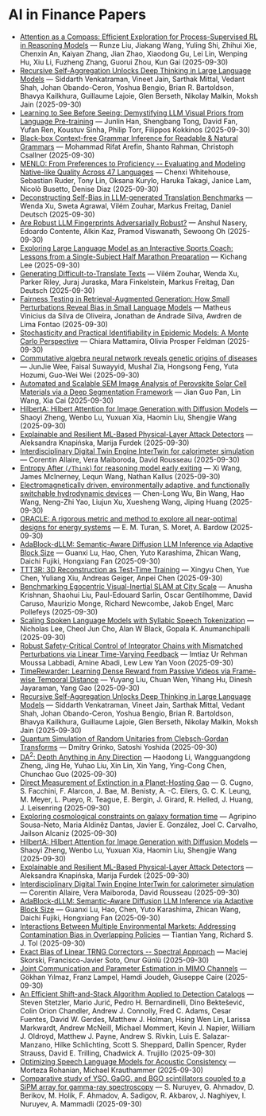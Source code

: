 # AI in Finance Papers

- [Attention as a Compass: Efficient Exploration for Process-Supervised RL in Reasoning Models](http://arxiv.org/abs/2509.26628v1) — Runze Liu, Jiakang Wang, Yuling Shi, Zhihui Xie, Chenxin An, Kaiyan Zhang, Jian Zhao, Xiaodong Gu, Lei Lin, Wenping Hu, Xiu Li, Fuzheng Zhang, Guorui Zhou, Kun Gai (2025-09-30)
- [Recursive Self-Aggregation Unlocks Deep Thinking in Large Language Models](http://arxiv.org/abs/2509.26626v1) — Siddarth Venkatraman, Vineet Jain, Sarthak Mittal, Vedant Shah, Johan Obando-Ceron, Yoshua Bengio, Brian R. Bartoldson, Bhavya Kailkhura, Guillaume Lajoie, Glen Berseth, Nikolay Malkin, Moksh Jain (2025-09-30)
- [Learning to See Before Seeing: Demystifying LLM Visual Priors from Language Pre-training](http://arxiv.org/abs/2509.26625v1) — Junlin Han, Shengbang Tong, David Fan, Yufan Ren, Koustuv Sinha, Philip Torr, Filippos Kokkinos (2025-09-30)
- [Black-box Context-free Grammar Inference for Readable & Natural Grammars](http://arxiv.org/abs/2509.26616v1) — Mohammad Rifat Arefin, Shanto Rahman, Christoph Csallner (2025-09-30)
- [MENLO: From Preferences to Proficiency -- Evaluating and Modeling Native-like Quality Across 47 Languages](http://arxiv.org/abs/2509.26601v1) — Chenxi Whitehouse, Sebastian Ruder, Tony Lin, Oksana Kurylo, Haruka Takagi, Janice Lam, Nicolò Busetto, Denise Diaz (2025-09-30)
- [Deconstructing Self-Bias in LLM-generated Translation Benchmarks](http://arxiv.org/abs/2509.26600v1) — Wenda Xu, Sweta Agrawal, Vilém Zouhar, Markus Freitag, Daniel Deutsch (2025-09-30)
- [Are Robust LLM Fingerprints Adversarially Robust?](http://arxiv.org/abs/2509.26598v1) — Anshul Nasery, Edoardo Contente, Alkin Kaz, Pramod Viswanath, Sewoong Oh (2025-09-30)
- [Exploring Large Language Model as an Interactive Sports Coach: Lessons from a Single-Subject Half Marathon Preparation](http://arxiv.org/abs/2509.26593v1) — Kichang Lee (2025-09-30)
- [Generating Difficult-to-Translate Texts](http://arxiv.org/abs/2509.26592v1) — Vilém Zouhar, Wenda Xu, Parker Riley, Juraj Juraska, Mara Finkelstein, Markus Freitag, Dan Deutsch (2025-09-30)
- [Fairness Testing in Retrieval-Augmented Generation: How Small Perturbations Reveal Bias in Small Language Models](http://arxiv.org/abs/2509.26584v1) — Matheus Vinicius da Silva de Oliveira, Jonathan de Andrade Silva, Awdren de Lima Fontao (2025-09-30)
- [Stochasticity and Practical Identifiability in Epidemic Models: A Monte Carlo Perspective](http://arxiv.org/abs/2509.26577v1) — Chiara Mattamira, Olivia Prosper Feldman (2025-09-30)
- [Commutative algebra neural network reveals genetic origins of diseases](http://arxiv.org/abs/2509.26566v1) — JunJie Wee, Faisal Suwayyid, Mushal Zia, Hongsong Feng, Yuta Hozumi, Guo-Wei Wei (2025-09-30)
- [Automated and Scalable SEM Image Analysis of Perovskite Solar Cell Materials via a Deep Segmentation Framework](http://arxiv.org/abs/2509.26548v1) — Jian Guo Pan, Lin Wang, Xia Cai (2025-09-30)
- [HilbertA: Hilbert Attention for Image Generation with Diffusion Models](http://arxiv.org/abs/2509.26538v1) — Shaoyi Zheng, Wenbo Lu, Yuxuan Xia, Haomin Liu, Shengjie Wang (2025-09-30)
- [Explainable and Resilient ML-Based Physical-Layer Attack Detectors](http://arxiv.org/abs/2509.26530v1) — Aleksandra Knapińska, Marija Furdek (2025-09-30)
- [Interdisciplinary Digital Twin Engine InterTwin for calorimeter simulation](http://arxiv.org/abs/2509.26527v1) — Corentin Allaire, Vera Maiboroda, David Rousseau (2025-09-30)
- [Entropy After $\langle \texttt{/Think} \rangle$ for reasoning model early exiting](http://arxiv.org/abs/2509.26522v1) — Xi Wang, James McInerney, Lequn Wang, Nathan Kallus (2025-09-30)
- [Electromagnetically driven, environmentally adaptive, and functionally switchable hydrodynamic devices](http://arxiv.org/abs/2509.26491v1) — Chen-Long Wu, Bin Wang, Hao Wang, Neng-Zhi Yao, Liujun Xu, Xuesheng Wang, Jiping Huang (2025-09-30)
- [ORACLE: A rigorous metric and method to explore all near-optimal designs for energy systems](http://arxiv.org/abs/2509.26452v1) — E. M. Turan, S. Moret, A. Bardow (2025-09-30)
- [AdaBlock-dLLM: Semantic-Aware Diffusion LLM Inference via Adaptive Block Size](http://arxiv.org/abs/2509.26432v1) — Guanxi Lu, Hao, Chen, Yuto Karashima, Zhican Wang, Daichi Fujiki, Hongxiang Fan (2025-09-30)
- [TTT3R: 3D Reconstruction as Test-Time Training](http://arxiv.org/abs/2509.26645v1) — Xingyu Chen, Yue Chen, Yuliang Xiu, Andreas Geiger, Anpei Chen (2025-09-30)
- [Benchmarking Egocentric Visual-Inertial SLAM at City Scale](http://arxiv.org/abs/2509.26639v1) — Anusha Krishnan, Shaohui Liu, Paul-Edouard Sarlin, Oscar Gentilhomme, David Caruso, Maurizio Monge, Richard Newcombe, Jakob Engel, Marc Pollefeys (2025-09-30)
- [Scaling Spoken Language Models with Syllabic Speech Tokenization](http://arxiv.org/abs/2509.26634v1) — Nicholas Lee, Cheol Jun Cho, Alan W Black, Gopala K. Anumanchipalli (2025-09-30)
- [Robust Safety-Critical Control of Integrator Chains with Mismatched Perturbations via Linear Time-Varying Feedback](http://arxiv.org/abs/2509.26629v1) — Imtiaz Ur Rehman Moussa Labbadi, Amine Abadi, Lew Lew Yan Voon (2025-09-30)
- [TimeRewarder: Learning Dense Reward from Passive Videos via Frame-wise Temporal Distance](http://arxiv.org/abs/2509.26627v1) — Yuyang Liu, Chuan Wen, Yihang Hu, Dinesh Jayaraman, Yang Gao (2025-09-30)
- [Recursive Self-Aggregation Unlocks Deep Thinking in Large Language Models](http://arxiv.org/abs/2509.26626v1) — Siddarth Venkatraman, Vineet Jain, Sarthak Mittal, Vedant Shah, Johan Obando-Ceron, Yoshua Bengio, Brian R. Bartoldson, Bhavya Kailkhura, Guillaume Lajoie, Glen Berseth, Nikolay Malkin, Moksh Jain (2025-09-30)
- [Quantum Simulation of Random Unitaries from Clebsch-Gordan Transforms](http://arxiv.org/abs/2509.26623v1) — Dmitry Grinko, Satoshi Yoshida (2025-09-30)
- [DA$^2$: Depth Anything in Any Direction](http://arxiv.org/abs/2509.26618v1) — Haodong Li, Wangguangdong Zheng, Jing He, Yuhao Liu, Xin Lin, Xin Yang, Ying-Cong Chen, Chunchao Guo (2025-09-30)
- [Direct Measurement of Extinction in a Planet-Hosting Gap](http://arxiv.org/abs/2509.26617v1) — G. Cugno, S. Facchini, F. Alarcon, J. Bae, M. Benisty, A. -C. Eilers, G. C. K. Leung, M. Meyer, L. Pueyo, R. Teague, E. Bergin, J. Girard, R. Helled, J. Huang, J. Leisenring (2025-09-30)
- [Exploring cosmological constraints on galaxy formation time](http://arxiv.org/abs/2509.26611v1) — Agripino Sousa-Neto, Maria Aldinêz Dantas, Javier E. González, Joel C. Carvalho, Jailson Alcaniz (2025-09-30)
- [HilbertA: Hilbert Attention for Image Generation with Diffusion Models](http://arxiv.org/abs/2509.26538v1) — Shaoyi Zheng, Wenbo Lu, Yuxuan Xia, Haomin Liu, Shengjie Wang (2025-09-30)
- [Explainable and Resilient ML-Based Physical-Layer Attack Detectors](http://arxiv.org/abs/2509.26530v1) — Aleksandra Knapińska, Marija Furdek (2025-09-30)
- [Interdisciplinary Digital Twin Engine InterTwin for calorimeter simulation](http://arxiv.org/abs/2509.26527v1) — Corentin Allaire, Vera Maiboroda, David Rousseau (2025-09-30)
- [AdaBlock-dLLM: Semantic-Aware Diffusion LLM Inference via Adaptive Block Size](http://arxiv.org/abs/2509.26432v1) — Guanxi Lu, Hao, Chen, Yuto Karashima, Zhican Wang, Daichi Fujiki, Hongxiang Fan (2025-09-30)
- [Interactions Between Multiple Environmental Markets: Addressing Contamination Bias in Overlapping Policies](http://arxiv.org/abs/2509.26403v1) — Tiantian Yang, Richard S. J. Tol (2025-09-30)
- [Exact Bias of Linear TRNG Correctors -- Spectral Approach](http://arxiv.org/abs/2509.26393v1) — Maciej Skorski, Francisco-Javier Soto, Onur Günlü (2025-09-30)
- [Joint Communication and Parameter Estimation in MIMO Channels](http://arxiv.org/abs/2509.26365v1) — Gökhan Yılmaz, Franz Lampel, Hamdi Joudeh, Giuseppe Caire (2025-09-30)
- [An Efficient Shift-and-Stack Algorithm Applied to Detection Catalogs](http://arxiv.org/abs/2509.26279v1) — Steven Stetzler, Mario Jurić, Pedro H. Bernardinelli, Dino Bektešević, Colin Orion Chandler, Andrew J. Connolly, Fred C. Adams, Cesar Fuentes, David W. Gerdes, Matthew J. Holman, Hsing Wen Lin, Larissa Markwardt, Andrew McNeill, Michael Mommert, Kevin J. Napier, William J. Oldroyd, Matthew J. Payne, Andrew S. Rivkin, Luis E. Salazar-Manzano, Hilke Schlichting, Scott S. Sheppard, Dallin Spencer, Ryder Strauss, David E. Trilling, Chadwick A. Trujillo (2025-09-30)
- [Optimizing Speech Language Models for Acoustic Consistency](http://arxiv.org/abs/2509.26276v1) — Morteza Rohanian, Michael Krauthammer (2025-09-30)
- [Comparative study of YSO, GaGG, and BGO scintillators coupled to a SiPM array for gamma-ray spectroscopy](http://arxiv.org/abs/2509.26252v1) — S. Nuruyev, G. Ahmadov, D. Berikov, M. Holik, F. Ahmadov, A. Sadigov, R. Akbarov, J. Naghiyev, I. Nuruyev, A. Mammadli (2025-09-30)
